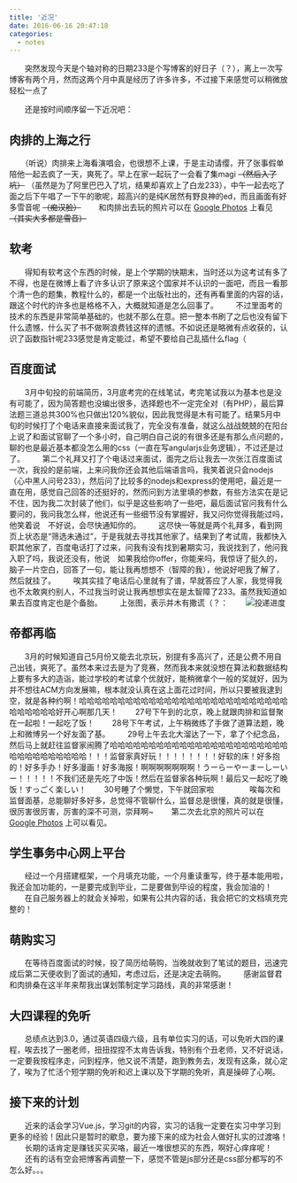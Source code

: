 ```yaml
---
title: '近况'
date: 2016-06-16 20:47:18
categories:
  - notes
---
```


　　突然发现今天是个轴对称的日期233是个写博客的好日子（？），离上一次写博客有两个月，然而这两个月中真是经历了许多许多，不过接下来感觉可以稍微放轻松一点了

<!-- more -->

　　还是按时间顺序留一下近况吧：

## 肉排的上海之行

　　（听说）肉排来上海看演唱会，也很想不上课，于是主动请缨，开了张事假单陪他一起去疯了一天，爽死了。早上在家一起玩了一会看了集magi ~~（然后入了坑）~~ （虽然是为了阿里巴巴入了坑，结果却喜欢上了白龙233），中午一起去吃了面之后下午唱了一下午的歌呢，超高兴的是纯K居然有野良神的ed，而且画面有好多雪音呢 ~~（痴汉脸）~~ 
　　和肉排出去玩的照片可以在 [Google Photos](https://goo.gl/photos/PqgWaayG9yxYDcPq6) 上看见 ~~（其实大多都是雪音）~~ 

## 软考
　　得知有软考这个东西的时候，是上个学期的快期末，当时还以为这考试有多了不得，也是在微博上看了许多认识了原来这个国家并不认识的一面吧，而且一看那个清一色的题集，教程什么的，都是一个出版社出的，还有再看里面的内容的话，跟这个时代的许多也是格格不入，大概就知道是怎么回事了。
　　不过里面考的技术的东西是非常简单基础的，也就不那么在意。把一整本书刷了之后也没有留下什么遗憾，什么买了书不做啊浪费钱这样的遗憾。不如说还是略微有点收获的，认识了函数指针呢233感觉是肯定能过，希望不要给自己乱插什么flag（

## 百度面试
　　3月中旬投的前端简历，3月底考完的在线笔试，考完笔试我以为基本也是没有可能了，因为简答题也没编出很多，选择题也不一定完全对（有PHP），最后算法题三道总共300%也只做出120%貌似，因此我觉得是木有可能了。结果5月中旬的时候打了个电话来直接来面试我了，完全没有准备，就这么战战兢兢的在阳台上说了和面试官聊了一个多小时，自己明白自己说的有很多还是有那么点问题的，聊的也是最近基本都没怎么用的css（一直在写angularjs业务逻辑），不过还是过了。
　　第二个礼拜又打了个电话过来面试，面完之后让我去一次张江百度面试一次，我投的是前端，上来问我你还会其他后端语言吗，我笑着说只会nodejs（心中黑人问号233），然后问了比较多的nodejs和express的使用吧，最近是一直在用，感觉自己回答的还挺好的，然而问到方法里填的参数，有些方法实在是记不住，因为我二次封装了他们，似乎是这些影响了一些吧，最后面试官问我有什么要问的，我问我怎么样，他说还有一些细节没有掌握好，我又问你觉得我能过吗，他笑着说　不好说，会尽快通知你的。
　　这尽快一等就是两个礼拜多，看到网页上状态是“筛选未通过”，于是我就去寻找其他家了。结果到了考试周，我都快入职其他家了，百度电话打了过来，问我有没有找到暑期实习，我说找到了，他问我入职了吗，我说还没有，他说　如果我给你offer，你能来吗，我惊讶了挺久的，脑子一片空白，回答了一句，能让我再想想不（智障的我），他说好吧我了解了，然后就挂了。
　　唉其实挂了电话后心里就有了谱，早就答应了人家，我觉得我也不太敢爽约别人，不过我当时说让我再想想实在是太智障了233。虽然我知道如果去百度肯定也是个备胎。
　　上张图，表示并木有撒谎（？：
　　![投递进度](https://ooo.0o0.ooo/2016/06/16/5762991891eee.png)

## 帝都再临
　　3月的时候知道自己5月份又能去北京玩，别提有多高兴了，还是公费不用自己出钱，爽死了。虽然本来过去是为了竞赛，然而我本来就没想在算法和数据结构上要有多大的造诣，能过学校的考试拿个优就好，能稍微拿个一般的奖就好，因为并不想往ACM方向发展嘛，根本就没认真在这上面花过时间，所以只要被我逮到空，就是各种约啊！哈哈哈哈哈哈哈哈哈哈哈哈哈哈哈哈哈哈哈哈哈哈哈哈哈哈哈哈哈哈哈哈哈好开心啊那几天！
　　27号下午到的北京，晚上就跟肉排和监督聚在一起啦！一起吃了饭！
　　28号下午考试，上午稍微练了手做了道算法题，晚上和微博另一个好友面了基。
　　29号上午去北大溜达了一下，拿了个纪念品，然后马上就赶往监督家闹腾了哈哈哈哈哈哈哈哈哈哈哈哈哈哈哈哈哈哈哈哈哈哈哈哈哈哈哈哈哈哈哈哈哈！！！监督家真好玩！！！！！！！！好软的床！好多抱的！好多手办！好多漫画！好多海报！啊啊啊啊啊啊啊！うーらーやーまーしーいー！！！！！不我们还是先吃了中饭！然后在监督家各种玩啊！最后又一起吃了晚饭！すっごく楽しい！
　　30号睡了个懒觉，下午就回家啦
　　
　　唉每次和监督面基，总能聊好多好多，总觉得不管聊什么，监督总是很懂，真的就是很懂，很厉害很厉害，厉害的深不可测，崇拜啊~
　　第二次去北京的照片可以在 [Google Photos](https://goo.gl/photos/QebSkK5bAivkywjL7) 上可以看见。

## 学生事务中心网上平台
　　经过一个月搭建框架，一个月填充功能，一个月重读重写，终于基本能用啦，我还会加功能的，一是要完成到毕业，二是要做到毕设的程度，我会加油的！
　　在自己服务器上的就会关掉啦，如果有公共内容的话，我会把它的文档填充完整的！

## 萌购实习
　　在等待百度面试的时候，投了简历给萌购，当晚就收到了笔试的题目，迅速完成后第二天便收到了面试的通知，考虑过后，还是决定去萌购。
　　感谢监督君和肉排桑在这半年来帮我出谋划策制定学习路线，真的非常感谢！
　　
## 大四课程的免听
　　总绩点达到3.0，通过英语四级六级，且有单位实习的话，可以免听大四的课程，唉去找了一圈老师，扭扭捏捏不太肯告诉我，特别有个丑老师，又不好说话，一定要我按程序走，问到程序，他又说不清楚，跑到教务去，发现有这条，就心定了，唉为了忙活个短学期的免听和迟上课以及下学期的免听，真是操碎了心啊。

## 接下来的计划
　　近来的话会学习Vue.js，学习git的内容，实习的话我一定要在实习中学习到更多的经验！因此只是暂时的歇息，要为接下来的成为社会人做好扎实的过渡咯！
　　长期的话肯定是赚钱买买买咯，最近一堆很想买的东西，啊好心痒痒呢！
　　还有的话有空会把博客再调整一下，感觉不管是js部分还是css部分都写的不怎么好。。。
